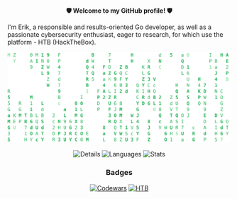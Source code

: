 **<p align=center> 🛡️ Welcome to my GitHub profile! 🛡️ </p>**

I'm Erik, a responsible and results-oriented Go developer, as well as a passionate cybersecurity enthusiast, eager to research, for which use the platform - HTB (HackTheBox).

<div align="center">

  ![Matrix](matrix.svg)
</div>

<div align="center">

  ![Details](http://github-profile-summary-cards.vercel.app/api/cards/profile-details?username=fr13n8&theme=github_dark)
  ![Languages](http://github-profile-summary-cards.vercel.app/api/cards/repos-per-language?username=fr13n8&theme=github_dark)
  ![Stats](http://github-profile-summary-cards.vercel.app/api/cards/stats?username=fr13n8&theme=github_dark)
</div align="center">

<div align="center">
  <h3>Badges</h3>
  
  [![Codewars](https://www.codewars.com/users/fr13n8/badges/large)](https://www.codewars.com/users/fr13n8)
  [![HTB](https://www.hackthebox.com/badge/image/282711)](https://app.hackthebox.com/profile/282711)
</div align="center">
